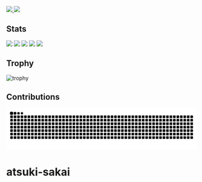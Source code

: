 <p align="left">
  <a href="https://github.com/atsuki-sakai">
    <img height="20" src="https://komarev.com/ghpvc/?username=atsuki-sakai" />
  </a>
  <a href="https://github.com/atsuki-sakai">
    <img height="20" src="https://img.shields.io/github/followers/atsuki-sakai?label=follow&logo=github&style=flat" />
  </a>
<!--   <a href="http://qiita.com/atsuki-sakai">
    <img height="20" src="https://qiita-badge.apiapi.app/s/atsuki-sakai/posts.svg" />
  </a> -->
<!--   <a href="http://qiita.com/atsuki-sakai">
    <img height="20" src="https://qiita-badge.apiapi.app/s/atsuki-sakai/contributions.svg" />
  </a>
  <a href="https://zenn.dev/atsuki-sakai">
    <img height="20" src="https://badgen.org/img/zenn/atsuki-sakai/articles?style=plastic" />
  </a> -->
</p>

## Stats
![](http://github-profile-summary-cards.vercel.app/api/cards/profile-details?username=atsuki-sakai&theme=gruvbox)
![](http://github-profile-summary-cards.vercel.app/api/cards/repos-per-language?username=atsuki-sakai&theme=gruvbox)
![](http://github-profile-summary-cards.vercel.app/api/cards/most-commit-language?username=atsuki-sakai&theme=gruvbox)
![](http://github-profile-summary-cards.vercel.app/api/cards/stats?username=atsuki-sakai&theme=gruvbox)
![](http://github-profile-summary-cards.vercel.app/api/cards/productive-time?username=atsuki-sakai&theme=gruvbox&utcOffset=9)

## Trophy
![trophy](https://github-profile-trophy.vercel.app/?username=atsuki-sakai&theme=gruvbox)

## Contributions
![github contribution grid snake animation](https://raw.githubusercontent.com/atsuki-sakai/atsuki-sakai/output/github-contribution-grid-snake-dark.svg)
# atsuki-sakai
